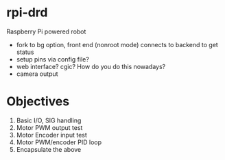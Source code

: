 rpi-drd
=======

Raspberry Pi powered robot

* fork to bg option, front end (nonroot mode) connects to backend to get status
* setup pins via config file?
* web interface? cgic? How do you do this nowadays?
* camera output

Objectives
==========

1. Basic I/O, SIG handling
1. Motor PWM output test
1. Motor Encoder input test
1. Motor PWM/encoder PID loop
1. Encapsulate the above
